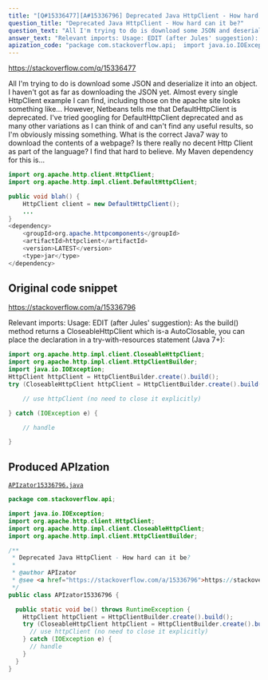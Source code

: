 ```yaml
---
title: "[Q#15336477][A#15336796] Deprecated Java HttpClient - How hard can it be?"
question_title: "Deprecated Java HttpClient - How hard can it be?"
question_text: "All I'm trying to do is download some JSON and deserialize it into an object. I haven't got as far as downloading the JSON yet. Almost every single HttpClient example I can find, including those on the apache site looks something like... However, Netbeans tells me that DefaultHttpClient is deprecated. I've tried googling for DefaultHttpClient deprecated and as many other variations as I can think of and can't find any useful results, so I'm obviously missing something. What is the correct Java7 way to download the contents of a webpage? Is there really no decent Http Client as part of the language? I find that hard to believe. My Maven dependency for this is..."
answer_text: "Relevant imports: Usage: EDIT (after Jules' suggestion): As the build() method returns a CloseableHttpClient which is-a AutoClosable, you can place the declaration in a try-with-resources  statement (Java 7+):"
apization_code: "package com.stackoverflow.api;  import java.io.IOException; import org.apache.http.client.HttpClient; import org.apache.http.impl.client.CloseableHttpClient; import org.apache.http.impl.client.HttpClientBuilder;  /**  * Deprecated Java HttpClient - How hard can it be?  *  * @author APIzator  * @see <a href=\"https://stackoverflow.com/a/15336796\">https://stackoverflow.com/a/15336796</a>  */ public class APIzator15336796 {    public static void be() throws RuntimeException {     HttpClient httpClient = HttpClientBuilder.create().build();     try (CloseableHttpClient httpClient = HttpClientBuilder.create().build()) {       // use httpClient (no need to close it explicitly)     } catch (IOException e) {       // handle     }   } }"
---
```


https://stackoverflow.com/q/15336477

All I&#x27;m trying to do is download some JSON and deserialize it into an object. I haven&#x27;t got as far as downloading the JSON yet.
Almost every single HttpClient example I can find, including those on the apache site looks something like...
However, Netbeans tells me that DefaultHttpClient is deprecated. I&#x27;ve tried googling for DefaultHttpClient deprecated and as many other variations as I can think of and can&#x27;t find any useful results, so I&#x27;m obviously missing something.
What is the correct Java7 way to download the contents of a webpage? Is there really no decent Http Client as part of the language? I find that hard to believe.
My Maven dependency for this is...


```java
import org.apache.http.client.HttpClient;
import org.apache.http.impl.client.DefaultHttpClient;

public void blah() {
    HttpClient client = new DefaultHttpClient();
    ...
}
<dependency>
    <groupId>org.apache.httpcomponents</groupId>
    <artifactId>httpclient</artifactId>
    <version>LATEST</version>
    <type>jar</type>
</dependency>
```


## Original code snippet

https://stackoverflow.com/a/15336796

Relevant imports:
Usage:
EDIT (after Jules&#x27; suggestion):
As the build() method returns a CloseableHttpClient which is-a AutoClosable, you can place the declaration in a try-with-resources  statement (Java 7+):

```java
import org.apache.http.impl.client.CloseableHttpClient;
import org.apache.http.impl.client.HttpClientBuilder;
import java.io.IOException;
HttpClient httpClient = HttpClientBuilder.create().build();
try (CloseableHttpClient httpClient = HttpClientBuilder.create().build()) {

    // use httpClient (no need to close it explicitly)

} catch (IOException e) {

    // handle

}
```

## Produced APIzation

[`APIzator15336796.java`](https://github.com/pasqualesalza/apization-temp-data/raw/master/apizations/java/APIzator15336796.java)

```java
package com.stackoverflow.api;

import java.io.IOException;
import org.apache.http.client.HttpClient;
import org.apache.http.impl.client.CloseableHttpClient;
import org.apache.http.impl.client.HttpClientBuilder;

/**
 * Deprecated Java HttpClient - How hard can it be?
 *
 * @author APIzator
 * @see <a href="https://stackoverflow.com/a/15336796">https://stackoverflow.com/a/15336796</a>
 */
public class APIzator15336796 {

  public static void be() throws RuntimeException {
    HttpClient httpClient = HttpClientBuilder.create().build();
    try (CloseableHttpClient httpClient = HttpClientBuilder.create().build()) {
      // use httpClient (no need to close it explicitly)
    } catch (IOException e) {
      // handle
    }
  }
}

```
